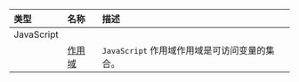 | 类型 | 名称 | 描述 |
| :-- | :-- | :-- |
| JavaScript |||
|| [作用域](../2019/10/developer/interview/Scope.md) | `JavaScript` 作用域作用域是可访问变量的集合。 |
